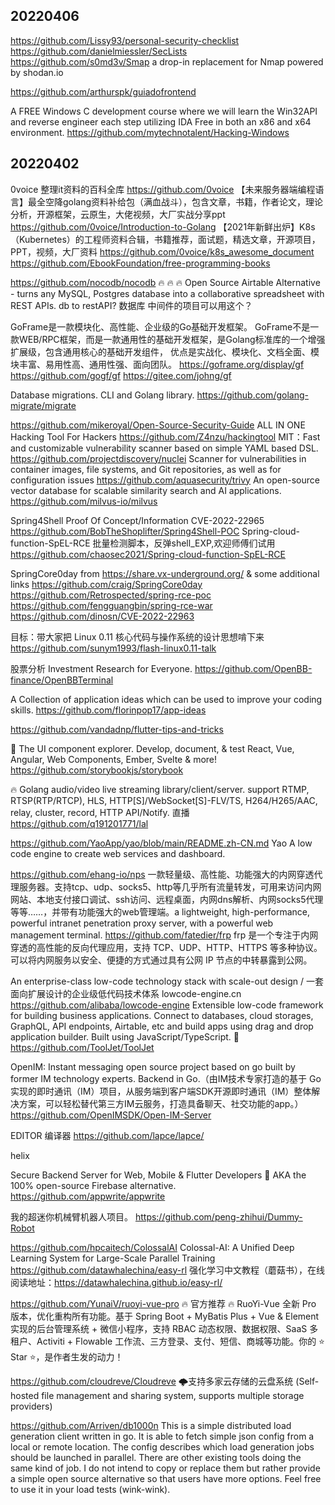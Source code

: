 
## 20220406
https://github.com/Lissy93/personal-security-checklist
https://github.com/danielmiessler/SecLists
https://github.com/s0md3v/Smap
a drop-in replacement for Nmap powered by shodan.io

https://github.com/arthurspk/guiadofrontend

A FREE Windows C development course where we will learn the Win32API and reverse engineer each step utilizing IDA Free in both an x86 and x64 environment.
https://github.com/mytechnotalent/Hacking-Windows

## 20220402
0voice 整理it资料的百科全库
https://github.com/0voice
【未来服务器端编程语言】最全空降golang资料补给包（满血战斗），包含文章，书籍，作者论文，理论分析，开源框架，云原生，大佬视频，大厂实战分享ppt
https://github.com/0voice/Introduction-to-Golang
【2021年新鲜出炉】K8s（Kubernetes）的工程师资料合辑，书籍推荐，面试题，精选文章，开源项目，PPT，视频，大厂资料
https://github.com/0voice/k8s_awesome_document
https://github.com/EbookFoundation/free-programming-books

https://github.com/nocodb/nocodb
🔥 🔥 🔥 Open Source Airtable Alternative - turns any MySQL, Postgres database into a collaborative spreadsheet with REST APIs.
db to restAPI? 数据库 中间件的项目可以用这个？

GoFrame是一款模块化、高性能、企业级的Go基础开发框架。
GoFrame不是一款WEB/RPC框架，而是一款通用性的基础开发框架，是Golang标准库的一个增强扩展级，包含通用核心的基础开发组件，
优点是实战化、模块化、文档全面、模块丰富、易用性高、通用性强、面向团队。
https://goframe.org/display/gf
https://github.com/gogf/gf
https://gitee.com/johng/gf

Database migrations. CLI and Golang library.
https://github.com/golang-migrate/migrate

https://github.com/mikeroyal/Open-Source-Security-Guide
ALL IN ONE Hacking Tool For Hackers
https://github.com/Z4nzu/hackingtool
MIT：Fast and customizable vulnerability scanner based on simple YAML based DSL.
https://github.com/projectdiscovery/nuclei
Scanner for vulnerabilities in container images, file systems, and Git repositories, as well as for configuration issues
https://github.com/aquasecurity/trivy
An open-source vector database for scalable similarity search and AI applications.
https://github.com/milvus-io/milvus

Spring4Shell Proof Of Concept/Information CVE-2022-22965
https://github.com/BobTheShoplifter/Spring4Shell-POC
Spring-cloud-function-SpEL-RCE 批量检测脚本，反弹shell_EXP,欢迎师傅们试用
https://github.com/chaosec2021/Spring-cloud-function-SpEL-RCE

SpringCore0day from https://share.vx-underground.org/ & some additional links
https://github.com/craig/SpringCore0day
https://github.com/Retrospected/spring-rce-poc
https://github.com/fengguangbin/spring-rce-war
https://github.com/dinosn/CVE-2022-22963

目标：带大家把 Linux 0.11 核心代码与操作系统的设计思想啃下来
https://github.com/sunym1993/flash-linux0.11-talk

股票分析 Investment Research for Everyone.
https://github.com/OpenBB-finance/OpenBBTerminal

A Collection of application ideas which can be used to improve your coding skills.
https://github.com/florinpop17/app-ideas

https://github.com/vandadnp/flutter-tips-and-tricks

📓 The UI component explorer. Develop, document, & test React, Vue, Angular, Web Components, Ember, Svelte & more!
https://github.com/storybookjs/storybook

🔥 Golang audio/video live streaming library/client/server. support RTMP, RTSP(RTP/RTCP), HLS, HTTP[S]/WebSocket[S]-FLV/TS, H264/H265/AAC, relay, cluster, record, HTTP API/Notify. 直播
https://github.com/q191201771/lal

https://github.com/YaoApp/yao/blob/main/README.zh-CN.md
Yao A low code engine to create web services and dashboard.

https://github.com/ehang-io/nps
一款轻量级、高性能、功能强大的内网穿透代理服务器。支持tcp、udp、socks5、http等几乎所有流量转发，可用来访问内网网站、本地支付接口调试、ssh访问、远程桌面，内网dns解析、内网socks5代理等等……，并带有功能强大的web管理端。a lightweight, high-performance, powerful intranet penetration proxy server, with a powerful web management terminal.
https://github.com/fatedier/frp
frp 是一个专注于内网穿透的高性能的反向代理应用，支持 TCP、UDP、HTTP、HTTPS 等多种协议。可以将内网服务以安全、便捷的方式通过具有公网 IP 节点的中转暴露到公网。

An enterprise-class low-code technology stack with scale-out design / 一套面向扩展设计的企业级低代码技术体系
lowcode-engine.cn
https://github.com/alibaba/lowcode-engine
Extensible low-code framework for building business applications. Connect to databases, cloud storages, GraphQL, API endpoints, Airtable, etc and build apps using drag and drop application builder. Built using JavaScript/TypeScript. 🚀
https://github.com/ToolJet/ToolJet

OpenIM: Instant messaging open source project based on go built by former IM technology experts. Backend in Go.（由IM技术专家打造的基于 Go 实现的即时通讯（IM）项目，从服务端到客户端SDK开源即时通讯（IM）整体解决方案，可以轻松替代第三方IM云服务，打造具备聊天、社交功能的app。）
https://github.com/OpenIMSDK/Open-IM-Server

EDITOR 编译器
https://github.com/lapce/lapce/

helix 

Secure Backend Server for Web, Mobile & Flutter Developers 🚀 AKA the 100% open-source Firebase alternative.
https://github.com/appwrite/appwrite

我的超迷你机械臂机器人项目。
https://github.com/peng-zhihui/Dummy-Robot

https://github.com/hpcaitech/ColossalAI
Colossal-AI: A Unified Deep Learning System for Large-Scale Parallel Training
https://github.com/datawhalechina/easy-rl
强化学习中文教程（蘑菇书），在线阅读地址：https://datawhalechina.github.io/easy-rl/

https://github.com/YunaiV/ruoyi-vue-pro
🔥 官方推荐 🔥 RuoYi-Vue 全新 Pro 版本，优化重构所有功能。基于 Spring Boot + MyBatis Plus + Vue & Element 实现的后台管理系统 + 微信小程序，支持 RBAC 动态权限、数据权限、SaaS 多租户、Activiti + Flowable 工作流、三方登录、支付、短信、商城等功能。你的 ⭐️ Star ⭐️，是作者生发的动力！

https://github.com/cloudreve/Cloudreve
🌩支持多家云存储的云盘系统 (Self-hosted file management and sharing system, supports multiple storage providers)

https://github.com/Arriven/db1000n
This is a simple distributed load generation client written in go. It is able to fetch simple json config from a local or remote location. The config describes which load generation jobs should be launched in parallel. There are other existing tools doing the same kind of job. I do not intend to copy or replace them but rather provide a simple open source alternative so that users have more options. Feel free to use it in your load tests (wink-wink).

